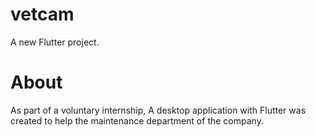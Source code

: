 # vetcam

A new Flutter project.

# About

As part of a voluntary internship, A desktop application with Flutter was created to help the maintenance department of the company.

